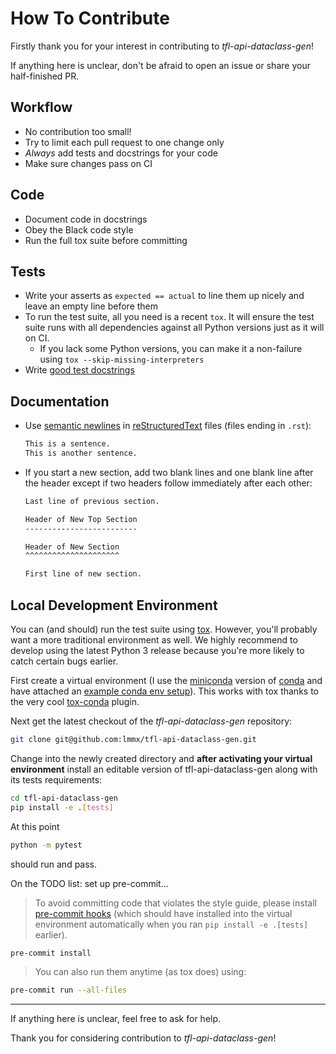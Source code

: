 # How To Contribute

Firstly thank you for your interest in contributing to _tfl-api-dataclass-gen_!

If anything here is unclear, don't be afraid to open an issue or share your half-finished PR.

## Workflow

- No contribution too small!
- Try to limit each pull request to one change only
- _Always_ add tests and docstrings for your code
- Make sure changes pass on CI

## Code

- Document code in docstrings
- Obey the Black code style
- Run the full tox suite before committing

## Tests

- Write your asserts as `expected == actual` to line them up nicely
  and leave an empty line before them
- To run the test suite, all you need is a recent `tox`.
  It will ensure the test suite runs with all dependencies against all Python versions
  just as it will on CI.
  - If you lack some Python versions, you can make it a non-failure using
    `tox --skip-missing-interpreters`
- Write [good test docstrings](https://jml.io/test-docstrings/)

## Documentation

- Use [semantic newlines](https://rhodesmill.org/brandon/2012/one-sentence-per-line/)
  in [reStructuredText](https://www.sphinx-doc.org/en/master/usage/restructuredtext/basics.html)
  files (files ending in `.rst`):

  ```rst
  This is a sentence.
  This is another sentence.
  ```

- If you start a new section, add two blank lines and one blank line after the header except if two
  headers follow immediately after each other:

  ```rst
  Last line of previous section.

  Header of New Top Section
  -------------------------

  Header of New Section
  ^^^^^^^^^^^^^^^^^^^^^

  First line of new section.
  ```

## Local Development Environment

You can (and should) run the test suite using [tox](https://tox.readthedocs.io/).
However, you'll probably want a more traditional environment as well.
We highly recommend to develop using the latest Python 3 release because you're more likely
to catch certain bugs earlier.

First create a virtual environment (I use the [miniconda](https://docs.conda.io/en/latest/miniconda.html)
version of [conda](https://anaconda.org/) and have attached an
[example conda env setup](docs/CONDA_SETUP.md)). This works with tox thanks to the
very cool [tox-conda](https://github.com/tox-dev/tox-conda) plugin.

Next get the latest checkout of the _tfl-api-dataclass-gen_ repository:

```sh
git clone git@github.com:lmmx/tfl-api-dataclass-gen.git
```

Change into the newly created directory and **after activating your virtual environment**
install an editable version of tfl-api-dataclass-gen along with its tests requirements:

```sh
cd tfl-api-dataclass-gen
pip install -e .[tests]
```

At this point

```sh
python -m pytest
```

should run and pass.

On the TODO list: set up pre-commit...

> To avoid committing code that violates the style guide, please install
> [pre-commit hooks](https://pre-commit.com/) (which should have installed into the virtual
> environment automatically when you ran `pip install -e .[tests]` earlier).

```sh
pre-commit install
```

> You can also run them anytime (as tox does) using:

```sh
pre-commit run --all-files
```

---

If anything here is unclear, feel free to ask for help.

Thank you for considering contribution to _tfl-api-dataclass-gen_!

